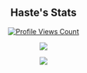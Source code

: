 
<h2 align="center">Haste's Stats</h2>
<a href="https://github.com/spanked">
  <p align="center">
    <img src="https://komarev.com/ghpvc/?username=spanked" alt="Profile Views Count">
  </p>
</a>

<p align="center">
  <img src="https://github-readme-stats.vercel.app/api/?username=spanked&title_color=4F8CC9&text_color=9f9f9f&show_icons=true&bg_color=00000000&hide_border=true&icon_color=4F8CC9&hide_title=true&count_private=true" />
</p>

<p align="center">
  <img src="https://discord.c99.nl/widget/theme-2/388676447977603075.png" />
</p>
